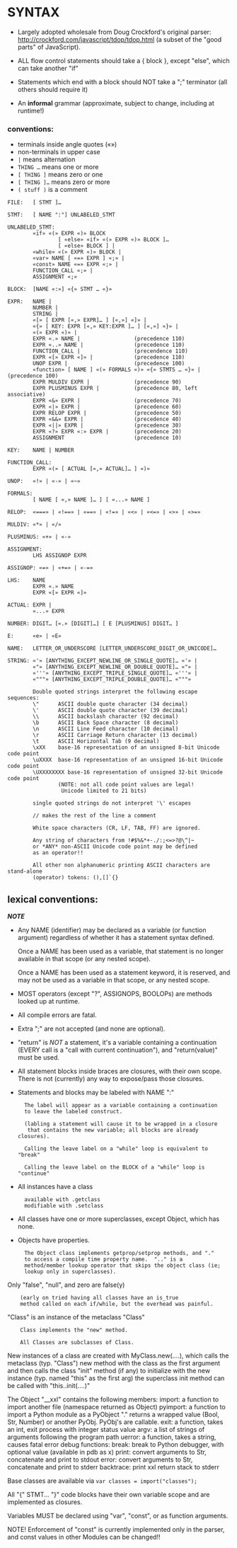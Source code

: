 # SYNTAX

* Largely adopted wholesale from Doug Crockford's original parser:
        http://crockford.com/javascript/tdop/tdop.html
        (a subset of the "good parts" of JavaScript).

* ALL flow control statements should take a { block },
        except "else", which can take another "if"

* Statements which end with a block should NOT take a ";" terminator
        (all others should require it)

* An **informal** grammar
        (approximate, subject to change, including at runtime!)

### conventions:

* terminals inside angle quotes («»)
* non-terminals in upper case
* `|` means alternation
* `THING …` means one or more
* `[ THING ]` means zero or one
* `[ THING ]…` means zero or more
* `( stuff )` is a comment

```
FILE:   [ STMT ]…

STMT:   [ NAME ":"] UNLABELED_STMT

UNLABELED_STMT:
        «if» «(» EXPR «)» BLOCK
                [ «else» «if» «(» EXPR «)» BLOCK ]…
                [ «else» BLOCK ] |
        «while» «(» EXPR «)» BLOCK |
        «var» NAME [ «=» EXPR ] «;» |
        «const» NAME «=» EXPR «;» |
        FUNCTION_CALL «;» |
        ASSIGNMENT «;»

BLOCK:  [NAME «:»] «{» STMT … «}»

EXPR:   NAME |
        NUMBER |
        STRING |
        «[» [ EXPR [«,» EXPR]… ] [«,»] «]» |
        «{» [ KEY: EXPR [«,» KEY:EXPR ]… ] [«,»] «}» |
        «(» EXPR «)» |
        EXPR «.» NAME |                 (precedence 110)
        EXPR «..» NAME |                (precedence 110)
        FUNCTION_CALL |                 (precendence 110)
        EXPR «[» EXPR «]» |             (precedence 110)
        UNOP EXPR |                     (precedence 100)
        «function» [ NAME ] «(» FORMALS «)» «{» STMTS … «}» | (precedence 100)
        EXPR MULDIV EXPR |              (precedence 90)
        EXPR PLUSMINUS EXPR |           (precedence 80, left associative)
        EXPR «&» EXPR |                 (precedence 70)
        EXPR «|» EXPR |                 (precedence 60)
        EXPR RELOP EXPR |               (precedence 50)
        EXPR «&&» EXPR |                (precedence 40)
        EXPR «||» EXPR |                (precedence 30)
        EXPR «?» EXPR «:» EXPR |        (precedence 20)
        ASSIGNMENT                      (precedence 10)

KEY:    NAME | NUMBER

FUNCTION_CALL:
        EXPR «(» [ ACTUAL [«,» ACTUAL]… ] «)»

UNOP:   «!» | «-» | «~»

FORMALS:
        [ NAME [ «,» NAME ]… ] [ «...» NAME ]

RELOP:  «===» | «!==» | «==» | «!=» | «<» | «<=» | «>» | «>=»

MULDIV: «*» | «/»

PLUSMINUS: «+» | «-»

ASSIGNMENT:
        LHS ASSIGNOP EXPR

ASSIGNOP: «=» | «+=» | «-=»

LHS:    NAME
        EXPR «.» NAME
        EXPR «[» EXPR «]»

ACTUAL: EXPR |
        «...» EXPR

NUMBER: DIGIT… [«.» [DIGIT]…] [ E [PLUSMINUS] DIGIT… ]

E:      «e» | «E»

NAME:   LETTER_OR_UNDERSCORE [LETTER_UNDERSCORE_DIGIT_OR_UNICODE]…

STRING: «'» [ANYTHING_EXCEPT_NEWLINE_OR_SINGLE_QUOTE]… «'» |
        «"» [ANYTHING_EXCEPT_NEWLINE_OR_DOUBLE_QUOTE]… «"» |
        «'''» [ANYTHING_EXCEPT_TRIPLE_SINGLE_QUOTE]… «'''» |
        «"""» [ANYTHING_EXCEPT_TRIPLE_DOUBLE_QUOTE]… «"""»

        Double quoted strings interpret the following escape sequences:
        \"      ASCII double quote character (34 decimal)
        \'      ASCII double quote character (39 decimal)
        \\      ASCII backslash character (92 decimal)
        \b      ASCII Back Space character (8 decimal)
        \n      ASCII Line Feed character (10 decimal)
        \r      ASCII Carriage Return character (13 decimal)
        \t      ASCII Horizontal Tab (9 decimal)
        \xXX    base-16 representation of an unsigned 8-bit Unicode code point
        \uXXXX  base-16 representation of an unsigned 16-bit Unicode code point
        \UXXXXXXXX base-16 representation of unsigned 32-bit Unicode code point
                (NOTE: not all code point values are legal!
                 Unicode limited to 21 bits)

        single quoted strings do not interpret '\' escapes

        // makes the rest of the line a comment

        White space characters (CR, LF, TAB, FF) are ignored.

        Any string of characters from !#$%&*+-./:;<=>?@\^|~
        or *ANY* non-ASCII Unicode code point may be defined
        as an operator!!

        All other non alphanumeric printing ASCII characters are stand-alone
        (operator) tokens: (),[]`{}
```

## lexical conventions:

***NOTE***

* Any NAME (identifier) may be declared as a variable (or function argument)
   regardless of whether it has a statement syntax defined.

   Once a NAME has been used as a variable, that statement is no
   longer available in that scope (or any nested scope).

   Once a NAME has been used as a statement keyword, it is reserved,
   and may not be used as a variable in that scope, or any nested scope.

* MOST operators (except "?", ASSIGNOPS, BOOLOPs)
        are methods looked up at runtime.

* All compile errors are fatal.

* Extra ";" are not accepted (and none are optional).

* "return" is *NOT* a statement, it's a variable containing a
        continuation (EVERY call is a "call with current continuation"),
        and "return(value)" must be used.

* All statement blocks inside braces are closures, with their own scope.
        There is not (currently) any way to expose/pass those closures.

* Statements and blocks may be labeled with NAME ":"

        The label will appear as a variable containing a continuation
        to leave the labeled construct.

        (labling a statement will cause it to be wrapped in a closure
         that contains the new variable; all blocks are already closures).

        Calling the leave label on a "while" loop is equivalent to "break"

        Calling the leave label on the BLOCK of a "while" loop is "continue"

* All instances have a class

        available with .getclass
        modifiable with .setclass

* All classes have one or more superclasses, except Object, which has none.

* Objects have properties.

        The Object class implements getprop/setprop methods, and "."
        to access a compile time property name.  ".." is a
        method/member lookup operator that skips the object class (ie;
        lookup only in superclasses).

Only "false", "null", and zero are false(y)

        (early on tried having all classes have an is_true
        method called on each if/while, but the overhead was painful.

"Class" is an instance of the metaclass "Class"

        Class implements the "new" method.

        All Classes are subclasses of Class.

New instances of a class are created with MyClass.new(....),
        which calls the metaclass (typ. "Class") new method with the class
                as the first argument
        and then calls the class "init" method (if any) to initialize
                with the new instance (typ. named "this" as the first arg)
        the superclass init method can be called with "this..init(....)"

The Object "__xxl" contains the following members:
        import: a function to import another file (namespace returned as Object)
        pyimport: a function to import a Python module as a PyObject
                "." returns a wrapped value (Bool, Str, Number)
                or another PyObj.  PyObj's are callable.
        exit: a function, takes an int, exit process with integer status value
        argv: a list of strings of arguments following the program path
        uerror: a function, takes a string, causes fatal error
        debug functions:
                break: break to Python debugger, with optional value (available in pdb as x)
                print: convert arguments to Str, concatenate and print to stdout
                error: convert arguments to Str, concatenate and print to stderr
                backtrace: print xxl return stack to stderr

Base classes are available via `var classes = import("classes");`

All "{" STMT... "}" code blocks have their own variable scope
        and are implemented as closures.

Variables MUST be declared using "var", "const", or as function arguments.

NOTE! Enforcement of "const" is currently implemented only in the parser,
        and const values in other Modules can be changed!!
